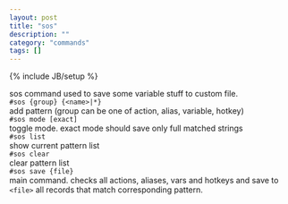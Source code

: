 ```yaml
---
layout: post
title: "sos"
description: ""
category: "commands"
tags: []
---
```

{% include JB/setup %}

sos command used to save some variable stuff to custom file.  
`#sos {group} {<name>|*}`   
  add pattern (group can be one of action, alias, variable, hotkey)  
`#sos mode [exact]`  
  toggle mode. exact mode should save only full matched strings  
`#sos list`   
  show current pattern list  
`#sos clear`   
  clear pattern list  
`#sos save {file}`   
  main command. checks all actions, aliases, vars and hotkeys and save to `<file>` all records that match corresponding pattern. 
